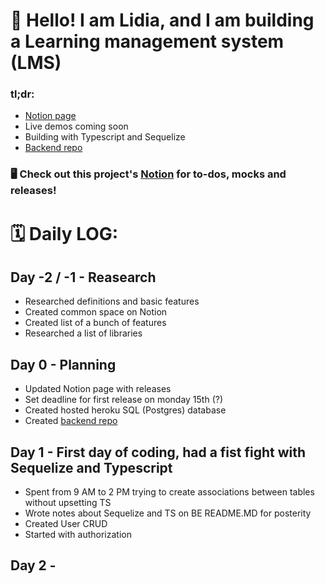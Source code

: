 # 👋 Hello! I am Lidia, and I am building a Learning management system (LMS)

### tl;dr: 
 - [Notion page](https://www.notion.so/lidiakovac/SOLO-CAPSTONE-60bd6b2e4a254a6a8e5025db83966905)
 - Live demos coming soon 
 - Building with Typescript and Sequelize 
 - [Backend repo](https://github.com/LidiaKovac/learning-management-system-BE)


### 🖥️ Check out this project's [Notion](https://www.notion.so/lidiakovac/SOLO-CAPSTONE-60bd6b2e4a254a6a8e5025db83966905) for to-dos, mocks and releases! 


# 🗓️ Daily LOG: 

## Day -2 / -1 - Reasearch
- Researched definitions and basic features
- Created common space on Notion
- Created list of a bunch of features
- Researched a list of libraries 

## Day 0 - Planning 

- Updated Notion page with releases 
- Set deadline for first release on monday 15th (?)
- Created hosted heroku SQL (Postgres) database
- Created [backend repo](https://github.com/LidiaKovac/learning-management-system-BE)

## Day 1 - First day of coding, had a fist fight with Sequelize and Typescript

- Spent from 9 AM to 2 PM trying to create associations between tables without upsetting TS
- Wrote notes about Sequelize and TS on BE README.MD for posterity
- Created User CRUD 
- Started with authorization

## Day 2 - 

